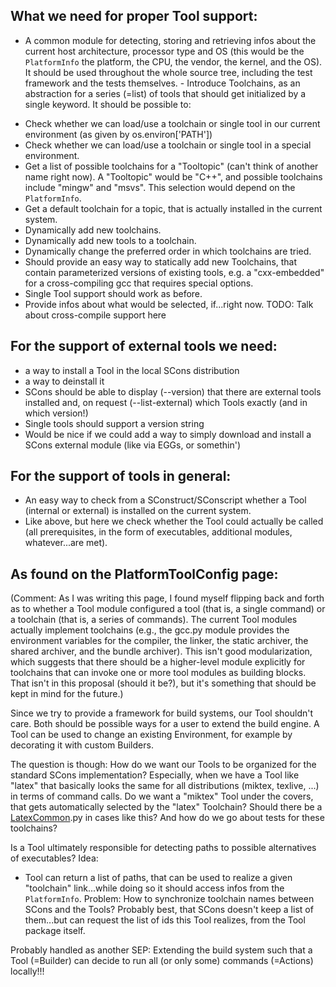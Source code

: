 ## What we need for proper Tool support:
- A common module for detecting, storing and retrieving infos about the current host architecture, processor type and OS (this would be the `PlatformInfo` the platform, the CPU, the vendor, the kernel, and the OS). It should be used throughout the whole source tree, including the test framework and the tests themselves. - Introduce Toolchains, as an abstraction for a series (=list) of tools that should get initialized by a single keyword. It should be possible to: 
* Check whether we can load/use a toolchain or single tool in our current environment (as given by os.environ['PATH']) 
* Check whether we can load/use a toolchain or single tool in a special environment. 
* Get a list of possible toolchains for a "Tooltopic" (can't think of another name right now). A "Tooltopic" would be "C++", and possible toolchains include "mingw" and "msvs". This selection would depend on the `PlatformInfo`. 
* Get a default toolchain for a topic, that is actually installed in the current system. 
* Dynamically add new toolchains. 
* Dynamically add new tools to a toolchain. 
* Dynamically change the preferred order in which toolchains are tried. 
* Should provide an easy way to statically add new Toolchains, that contain parameterized versions of existing tools, e.g. a      "cxx-embedded" for a cross-compiling gcc that requires special options. 
* Single Tool support should work as before. 
* Provide infos about what would be selected, if...right now. 
TODO: Talk about cross-compile support here 


## For the support of external tools we need:

* a way to install a Tool in the local SCons distribution 
* a way to deinstall it 
* SCons should be able to display (--version) that there are external tools installed and, on request (--list-external) which Tools exactly (and in which version!) 
* Single tools should support a version string 
* Would be nice if we could add a way to simply download and install a SCons external module (like via EGGs, or somethin') 

## For the support of tools in general:

* An easy way to check from a SConstruct/SConscript whether a Tool (internal or external) is installed on the current system. 
* Like above, but here we check whether the Tool could actually be called (all prerequisites, in the form of executables, additional modules, whatever...are met). 

## As found on the PlatformToolConfig page:

(Comment: As I was writing this page, I found myself flipping back and forth as to whether a Tool module configured a tool (that is, a single command) or a toolchain (that is, a series of commands). The current Tool modules actually implement toolchains (e.g., the gcc.py module provides the environment variables for the compiler, the linker, the static archiver, the shared archiver, and the bundle archiver). This isn't good modularization, which suggests that there should be a higher-level module explicitly for toolchains that can invoke one or more tool modules as building blocks. That isn't in this proposal (should it be?), but it's something that should be kept in mind for the future.) 

Since we try to provide a framework for build systems, our Tool shouldn't care. Both should be possible ways for a user to extend the build engine. A Tool can be used to change an existing Environment, for example by decorating it with custom Builders. 

The question is though: How do we want our Tools to be organized for the standard SCons implementation? Especially, when we have a Tool like "latex" that basically looks the same for all distributions (miktex, texlive, ...) in terms of command calls. Do we want a "miktex" Tool under the covers, that gets automatically selected by the "latex" Toolchain? Should there be a [LatexCommon](LatexCommon).py in cases like this? And how do we go about tests for these toolchains? 

Is a Tool ultimately responsible for detecting paths to possible alternatives of executables? Idea: 

   * Tool can return a list of paths, that can be used to realize a given "toolchain" link...while doing so it should access infos from the `PlatformInfo`. 
Problem: How to synchronize toolchain names between SCons and the Tools? Probably best, that SCons doesn't keep a list of them...but can request the list of ids this Tool realizes, from the Tool package itself. 

Probably handled as another SEP: Extending the build system such that a Tool (=Builder) can decide to run all (or only some) commands (=Actions) locally!!! 
